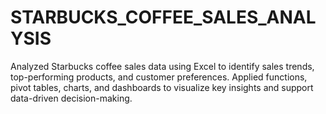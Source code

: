 # STARBUCKS_COFFEE_SALES_ANALYSIS
Analyzed Starbucks coffee sales data using Excel to identify sales trends, top-performing products, and customer preferences. Applied functions, pivot tables, charts, and dashboards to visualize key insights and support data-driven decision-making.
